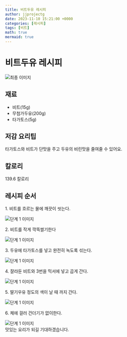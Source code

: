 ```yaml
---
title: 비트두유 레시피
author: jjprojectg
date: 2023-11-10 15:21:00 +0000
categories: [레시피]
tags: [비트]
math: true
mermaid: true
---
```

<meta name="og:type" content="website"/>
<meta charset="UTF-8"/>
<div class="header">
  <h1>비트두유 레시피</h1>
</div>

<div class="container my-4">
  <div class="row">
    <div class="col-12 col-md-6">
      <div class="recipe-image">
        <img src="http://www.foodsafetykorea.go.kr/uploadimg/cook/10_01133_2.png" class="step-image" alt="최종 이미지"/>
      </div>
    </div>
    <div class="col-12 col-md-6">
      <div class="ingredients">
        <h2>재료</h2>
        <ul class="card">
          <li> 비트(15g) </li>
          <li>  무첨가두유(200g) </li>
          <li> 타가토스(5g) </li>
</ul>
      </div>
    </div>
    <div class="col-12 col-md-6">
      <div class="ingredients">
        <h2>저감 요리팁</h2>
        <div class="card"> 
          <p>
            타가토스와 비트가 단맛을 주고 두유의 비린맛을 줄여줄 수 있어요.
          </p>
        </div>
      </div>
      <div class="ingredients">
        <h2>칼로리</h2>
        <div class="card"> 
          <p>
            139.6 칼로리
          </p>
        </div>
      </div>
    </div>
  </div>

  <h2 class="my-4">레시피 순서</h2>
  <div class="card recipe-card">
    <div class="card-body recipe-step">
      <p class="card-text step-description">1. 비트를 흐르는 물에 깨끗이 씻는다.</p>
      <img src="http://www.foodsafetykorea.go.kr/uploadimg/cook/20_01133_1.JPG" alt="단계 1 이미지" class="step-image"/>
    </div>
  </div>
  <div class="card recipe-card">
    <div class="card-body recipe-step">
      <p class="card-text step-description">2. 비트를 작게 깍뚝썰기한다</p>
      <img src="http://www.foodsafetykorea.go.kr/uploadimg/cook/20_01133_2.JPG" alt="단계 1 이미지" class="step-image"/>
    </div>
  </div>
  <div class="card recipe-card">
    <div class="card-body recipe-step">
      <p class="card-text step-description">3. 두유에 타가토스를 넣고 완전히 녹도록 섞는다.</p>
      <img src="http://www.foodsafetykorea.go.kr/uploadimg/cook/20_01133_3.JPG" alt="단계 1 이미지" class="step-image"/>
    </div>
  </div>
  <div class="card recipe-card">
    <div class="card-body recipe-step">
      <p class="card-text step-description">4. 잘라둔 비트와 3번을 믹서에 넣고 곱게 간다.</p>
      <img src="http://www.foodsafetykorea.go.kr/uploadimg/cook/20_01133_4.JPG" alt="단계 1 이미지" class="step-image"/>
    </div>
  </div>
  <div class="card recipe-card">
    <div class="card-body recipe-step">
      <p class="card-text step-description">5. 딸기우유 정도의 색이 날 때 까지 간다.</p>
      <img src="http://www.foodsafetykorea.go.kr/uploadimg/cook/20_01133_5.JPG" alt="단계 1 이미지" class="step-image"/>
    </div>
  </div>
  <div class="card recipe-card">
    <div class="card-body recipe-step">
      <p class="card-text step-description">6. 체에 걸러 건더기가 없이한다.</p>
      <img src="http://www.foodsafetykorea.go.kr/uploadimg/cook/20_01133_6.JPG" alt="단계 1 이미지" class="step-image"/>
    </div>
  </div>

</div>
맛있는 요리가 되길 기대하겠습니다.
